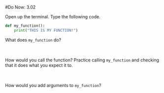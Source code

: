 #Do Now: 3.02

Open up the terminal. Type the following code. 

```python
def my_function(): 
	print("THIS IS MY FUNCTION!")
```

What does `my_function` do? 
<br>
<br>
<br>

How would you call the function? Practice calling `my_function` and checking that it does what you expect it to.
<br>
<br>
<br>

How would you add arguments to `my_function`? 
<br>
<br>
<br>
